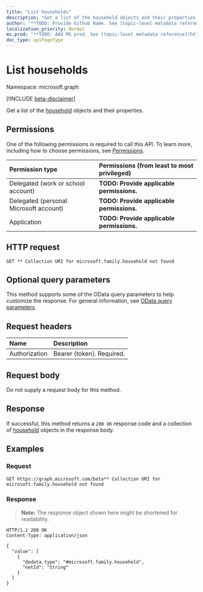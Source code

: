 ```yaml
---
title: "List households"
description: "Get a list of the household objects and their properties."
author: "**TODO: Provide Github Name. See [topic-level metadata reference](https://msgo.azurewebsites.net/add/document/guidelines/metadata.html#topic-level-metadata)**"
localization_priority: Normal
ms.prod: "**TODO: Add MS prod. See [topic-level metadata reference](https://msgo.azurewebsites.net/add/document/guidelines/metadata.html#topic-level-metadata)**"
doc_type: apiPageType
---
```


# List households
Namespace: microsoft.graph

[!INCLUDE [beta-disclaimer](../../includes/beta-disclaimer.md)]

Get a list of the [household](../resources/household.md) objects and their properties.

## Permissions
One of the following permissions is required to call this API. To learn more, including how to choose permissions, see [Permissions](/graph/permissions-reference).

|Permission type|Permissions (from least to most privileged)|
|:---|:---|
|Delegated (work or school account)|**TODO: Provide applicable permissions.**|
|Delegated (personal Microsoft account)|**TODO: Provide applicable permissions.**|
|Application|**TODO: Provide applicable permissions.**|

## HTTP request

<!-- {
  "blockType": "ignored"
}
-->
``` http
GET ** Collection URI for microsoft.family.household not found
```

## Optional query parameters
This method supports some of the OData query parameters to help customize the response. For general information, see [OData query parameters](/graph/query-parameters).

## Request headers
|Name|Description|
|:---|:---|
|Authorization|Bearer {token}. Required.|

## Request body
Do not supply a request body for this method.

## Response

If successful, this method returns a `200 OK` response code and a collection of [household](../resources/household.md) objects in the response body.

## Examples

### Request
<!-- {
  "blockType": "request",
  "name": "list_household"
}
-->
``` http
GET https://graph.microsoft.com/beta** Collection URI for microsoft.family.household not found
```


### Response
>**Note:** The response object shown here might be shortened for readability.
<!-- {
  "blockType": "response",
  "truncated": true,
  "@odata.type": "Collection(microsoft.family.household)"
}
-->
``` http
HTTP/1.1 200 OK
Content-Type: application/json

{
  "value": [
    {
      "@odata.type": "#microsoft.family.household",
      "netId": "String"
    }
  ]
}
```


